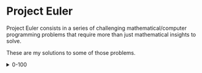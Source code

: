# Project Euler

Project Euler consists in a series of challenging mathematical/computer programming problems that require more than just mathematical insights to solve.

These are my solutions to some of those problems.

<details>
<summary>0-100</summary>

| Problem                                                                         | Solution             | Language |
|---------------------------------------------------------------------------------|----------------------|----------|
| [Multiples of 3 and 5](https://projecteuler.net/problem=1)                      | [Problem 1](1.apl)   | APL      |
| [Even Fibonacci numbers](https://projecteuler.net/problem=2)                    | [Problem 2](2.apl)   | APL      |
| [Largest prime factor](https://projecteuler.net/problem=3)                      | [Problem 3](3.rs)    | Rust     |
| [Largest palindrome product](https://projecteuler.net/problem=4)                | [Problem 4](4.py)    | Python   |
| [Smallest multiple](https://projecteuler.net/problem=5)                         | [Problem 5](5.py)    | Python   |
| [Sum square difference](https://projecteuler.net/problem=6)                     | [Problem 6](6.py)    | Python   |
| [10001st prime](https://projecteuler.net/problem=7)                             | [Problem 7](7.py)    | Python   |
| [Largest product in a series](https://projecteuler.net/problem=8)               | [Problem 8](8.py)    | Python   |
| [Special Pythagorean triplet](https://projecteuler.net/problem=9)               | [Problem 9](9.pl)    | Prolog   |
| [Summation of primes](https://projecteuler.net/problem=10)                      | [Problem 10](10.py)  | Python   |
| [Largest product in a Rows](https://projecteuler.net/problem=11)                | [Problem 11](11.pl)  | Prolog   |
| [Highly divisible triangular number](https://projecteuler.net/problem=12)       | [Problem 12](12.hs)  | Haskell  |
| [Large sum](https://projecteuler.net/problem=13)                                | [Problem 13](13.py)  | Python   |
| [Longest Collatz sequence](https://projecteuler.net/problem=14)                 | [Problem 14](14.py)  | Python   |
| [Lattice paths](https://projecteuler.net/problem=15)                            | [Problem 15](15.py)  | Python   |
| [Power digit sum](https://projecteuler.net/problem=16)                          | [Problem 16](16.py)  | Python   |
| [Number letter counts](https://projecteuler.net/problem=17)                     | [Problem 17](17.py)  | Python   |
| [Factorial digit sum](https://projecteuler.net/problem=20)                      | [Problem 20](20.py)  | Python   |
| [Amicable numbers](https://projecteuler.net/problem=21)                         | [Problem 21](21.py)  | Python   |
| [Names scores](https://projecteuler.net/problem=22)                             | [Problem 22](22/)    | Python   |
| [Non-abundant sums](https://projecteuler.net/problem=23)                        | [Problem 23](23.py)  | C++      |
| [Lexicographic permutations](https://projecteuler.net/problem=24)               | [Problem 24](24.py)  | Python   |
| [1000-digit Fibonacci number](https://projecteuler.net/problem=25)              | [Problem 25](25.py)  | Python   |
| [Reciprocal cycles](https://projecteuler.net/problem=26)                        | [Problem 26](26.hs)  | Haskell  |
| [Quadratic Primes](https://projecteuler.net/problem=27)                         | [Problem 27](27.hs)  | Haskell  |
| [Number spiral diagonals](https://projecteuler.net/problem=28)                  | [Problem 28](28.py)  | Python   |
| [Distinct powers](https://projecteuler.net/problem=29)                          | [Problem 29](29.py)  | Python   |
| [Digit fifth powers](https://projecteuler.net/problem=30)                       | [Problem 30](30.cpp) | C++      |
| [Coin sums](https://projecteuler.net/problem=31)                                | [Problem 31](31.pl)  | Prolog   |
| [Digit factorials](https://projecteuler.net/problem=34)                         | [Problem 34](34.cpp) | C++      |
| [Circular primes](https://projecteuler.net/problem=35)                          | [Problem 35](35.py)  | Python   |
| [Double-base palindromes](https://projecteuler.net/problem=36)                  | [Problem 36](36.py)  | Python   |
| [Truncatable primes](https://projecteuler.net/problem=37)                       | [Problem 37](37.py)  | Python   |
| [Pandigital prime](https://projecteuler.net/problem=41)                         | [Problem 41](41.py)  | Python   |
| [Coded triangle numbers](https://projecteuler.net/problem=42)                   | [Problem 42](42/)    | Python   |
| [Triangular, pentagonal, and hexagonal](https://projecteuler.net/problem=45)    | [Problem 45](45.py)  | Python   |
| [Permuted multiples](https://projecteuler.net/problem=52)                       | [Problem 52](52.py)  | Python   |
| [Right triangles with integer coordinates](https://projecteuler.net/problem=91) | [Problem 91](91.pl)  | Prolog   |
| [Square digit chains](https://projecteuler.net/problem=92)                      | [Problem 92](92.py)  | Python   |

</details>
